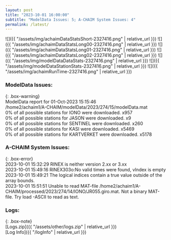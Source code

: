 ```yaml
---
layout: post
title: "2023-10-01 16:00:00"
subtitle: "ModelData Issues: 5; A-CHAIM System Issues: 4"
permalink: /latest/
---
```


![]({{ "/assets/img/achaimDataStatsShort-2327416.png" | relative_url }})
![]({{ "/assets/img/achaimDataStatsLong00-2327416.png" | relative_url }})
![]({{ "/assets/img/achaimDataStatsLong01-2327416.png" | relative_url }})
![]({{ "/assets/img/achaimDataStatsLong02-2327416.png" | relative_url }})
![]({{ "/assets/img/modelDataDataStats-2327416.png" | relative_url }})
![]({{ "/assets/img/modelDataStationStats-2327416.png" | relative_url }})
![]({{ "/assets/img/achaimRunTime-2327416.png" | relative_url }})


### ModelData Issues:  
  
{: .box-warning}  
 ModelData report for 01-Oct-2023 15:15:46   
 /home2/achaim1/A-CHAIM/modelData/2023/274/15/modelData.mat   
 0% of all possible stations for IONO were downloaded. x957   
 0% of all possible stations for JASON were downloaded. x9   
 0% of all possible stations for SENTINEL were downloaded. x260   
 0% of all possible stations for KASI were downloaded. x5469   
 0% of all possible stations for KARTVERKET were downloaded. x5178   
  
### A-CHAIM System Issues:  
  
{: .box-error}  
2023-10-01 15:32:29 RINEX is neither version 2.xx or 3.xx  
2023-10-01 15:49:16 RINEX303o:No valid times were found, vIndex is empty  
2023-10-01 15:49:21 The logical indices contain a true value outside of the array bounds.  
2023-10-01 15:51:51 Unable to read MAT-file /home2/achaim1/A-CHAIM/processed/2023/274/14/IONO/JR055.giro.mat. Not a binary MAT-file. Try load -ASCII to read as text.  

### Logs:  
  
{: .box-note}  
[Logs.zip]({{ "/assets/other/logs.zip" | relative_url }})  
[Log Info]({{ "/logInfo" | relative_url }})  
